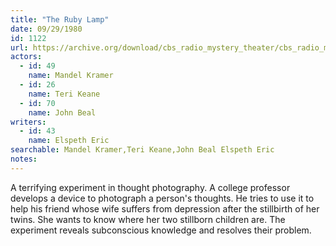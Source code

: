 ```yaml
---
title: "The Ruby Lamp"
date: 09/29/1980
id: 1122
url: https://archive.org/download/cbs_radio_mystery_theater/cbs_radio_mystery_theater-1101-1150.zip/cbs_radio_mystery_theater-1101-1150%2Fcbsrmt_1122_the_ruby_lamp.mp3
actors:  
  - id: 49
    name: Mandel Kramer  
  - id: 26
    name: Teri Keane  
  - id: 70
    name: John Beal
writers:  
  - id: 43
    name: Elspeth Eric
searchable: Mandel Kramer,Teri Keane,John Beal Elspeth Eric
notes:  
---
```

A terrifying experiment in thought photography. A college professor develops a device to photograph a person's thoughts. He tries to use it to help his friend whose wife suffers from depression after the stillbirth of her twins. She wants to know where her two stillborn children are. The experiment reveals subconscious knowledge and resolves their problem.